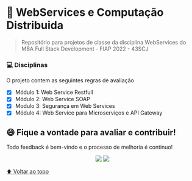 # :soap: WebServices e Computação Distribuida

>Repositório para projetos de classe da disciplina WebServices do MBA Full Stack Development - FIAP 2022 - 43SCJ

### 💻 Disciplinas
O projeto contem as seguintes regras de avaliação

- [x] Módulo 1: Web Service Restfull
- [x] Módulo 2: Web Service SOAP
- [x] Modulo 3: Segurança em Web Services
- [x] Módulo 4: Web Service para Microserviços e API Gateway

## 😄 Fique a vontade para avaliar e contribuir!<br>

Todo feedback é bem-vindo e o processo de melhoria é continuo!

<p align="center"><a href="https://www.linkedin.com/in/caramujox/" alt="Linkedin">
<img src="https://img.shields.io/badge/-Linkedin-0e76a8?style=flat-square&logo=Linkedin&logoColor=white" /></a>
<a href="#" alt="Twitter">
<img src="https://img.shields.io/twitter/follow/camirujo?style=social" /></a>
</p>

[⬆ Voltar ao topo](#webservices-e-computação-distribuida)<br>
